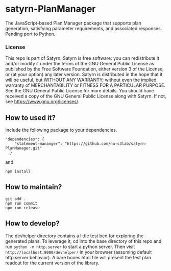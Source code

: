 # satyrn-PlanManager
The JavaScript-based Plan Manager package that supports plan generation, satisfying parameter requirements, and associated responses. Pending port to Python.

### License

This repo is part of Satyrn.
Satyrn is free software: you can redistribute it and/or modify it under 
the terms of the GNU General Public License as published by the Free Software Foundation, 
either version 3 of the License, or (at your option) any later version.
Satyrn is distributed in the hope that it will be useful, but WITHOUT ANY WARRANTY; 
without even the implied warranty of MERCHANTABILITY or FITNESS FOR A PARTICULAR PURPOSE. 
See the GNU General Public License for more details.
You should have received a copy of the GNU General Public License along with Satyrn. 
If not, see <https://www.gnu.org/licenses/>.


## How to used it?
Include the following package to your dependencies.
```
"dependencies": {
    "statement-mananger": "https://github.com/nu-c3lab/satyrn-PlanManager.git"
  }
```
and
```
npm install
```


## How to maintain?
```
git add .
npm run commit
npm run release
```

## How to develop?
The devhelper directory contains a little test bed for exploring the generated plans. To leverage it, cd into the base directory of this repo and run `python -m http.server` to start a python server. Then visit `http://localhost:8000/devhelper/` in your browser (assuming default http.server behavior). A bare bones html file will present the test plan readout for the current version of the library.

